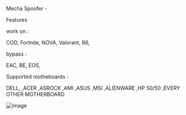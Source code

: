 Mecha Spoofer -

Features



work on :


COD, Fortnite, NOVA, Valorant, R6, 



bypass :



EAC, BE, EOS, 



Supported motheboards :



DELL,
,ACER
,ASROCK
,AMI
,ASUS
,MSI
,ALIENWARE
,HP 50/50
,EVERY OTHER MOTHERBOARD

![image](https://github.com/MechaSpooferFR/MechaSpoofer/assets/150858107/79cbe156-83ce-4720-8f6e-85c2b96f67b1)


